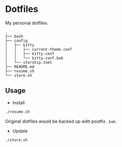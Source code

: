 # Dotfiles

My personal dotfiles.

```
.
├── bash
├── config
│   ├── kitty
│   │   ├── current-theme.conf
│   │   ├── kitty.conf
│   │   └── kitty.conf.bak
│   └── starship.toml
├── README.md
├── resume.sh
└── store.sh
```

## Usage

- Install

```bash
./resume.sh
```

Original dotfiles would be backed up with postfix `.bak`.

- Update

```bash
./store.sh
```

